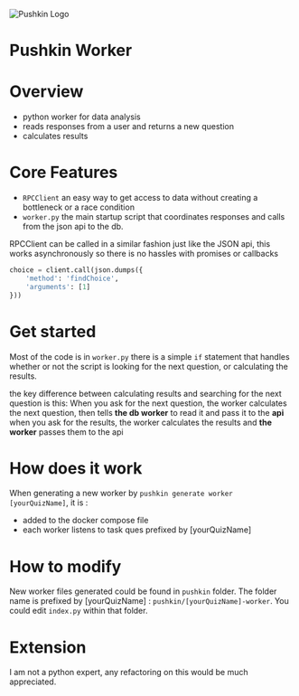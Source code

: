 ![Pushkin Logo](http://i.imgur.com/ncRJMJ5.png)

# Pushkin Worker

# Overview
* python worker for data analysis
* reads responses from a user and returns a new question
* calculates results


# Core Features
* `RPCClient` an easy way to get access to data without creating a bottleneck or a race condition
* `worker.py` the main startup script that coordinates responses and calls from the json api to the db.

RPCClient can be called in a similar fashion just like the JSON api, this works asynchronously so there is no hassles with promises or callbacks


```python
choice = client.call(json.dumps({
    'method': 'findChoice',
    'arguments': [1]
}))
```

# Get started
Most of the code is in `worker.py` there is a simple `if` statement that handles whether or not the script is looking for the next question, or calculating the results.

the key difference between calculating results and searching for the next question is this:
When you ask for the next question, the worker calculates the next question, then tells **the db worker** to read it and pass it to the **api**
when you ask for the results, the worker calculates the results and **the worker** passes them to the api

# How does it work
When generating a new worker by `pushkin generate worker [yourQuizName]`, it is : 
- added to the docker compose file
- each worker listens to task ques prefixed by [yourQuizName]

# How to modify
New worker files generated could be found in `pushkin` folder. The folder name is prefixed by [yourQuizName] : `pushkin/[yourQuizName]-worker`. You could edit `index.py` within that folder.

# Extension
I am not a python expert, any refactoring on this would be much appreciated.
